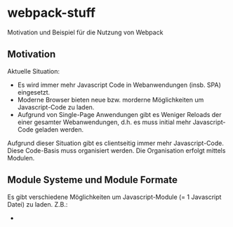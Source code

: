# webpack-stuff
Motivation und Beispiel für die Nutzung von Webpack



## Motivation
Aktuelle Situation:
* Es wird immer mehr Javascript Code in Webanwendungen (insb. SPA) eingesetzt.
* Moderne Browser bieten neue bzw. morderne Möglichkeiten um Javascript-Code zu laden.
* Aufgrund von Single-Page Anwendungen gibt es Weniger Reloads der einer gesamter Webanwendungen, d.h. es muss initial mehr Javascript-Code geladen werden.

Aufgrund dieser Situation gibt es clientseitig immer mehr Javascript-Code. Diese Code-Basis muss organisiert werden. Die Organisation erfolgt mittels Modulen.

## Module Systeme und Module Formate
Es gibt verschiedene Möglichkeiten um Javascript-Module (= 1 Javascript Datei) zu laden. Z.B.:
* <script>-Tag (kein Module System)
* CommonJS
* AMD
* ES6 Module



